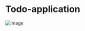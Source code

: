 # Todo-application
![image](https://user-images.githubusercontent.com/104209441/194741003-75e7df9c-574d-428d-abad-fc0239445035.png)

